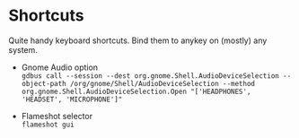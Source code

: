 # Shortcuts
Quite handy keyboard shortcuts. Bind them to anykey on (mostly) any system.

- Gnome Audio option<br>
```gdbus call --session --dest org.gnome.Shell.AudioDeviceSelection --object-path /org/gnome/Shell/AudioDeviceSelection --method org.gnome.Shell.AudioDeviceSelection.Open "['HEADPHONES', 'HEADSET', 'MICROPHONE']"```

- Flameshot selector<br>
```flameshot gui```
